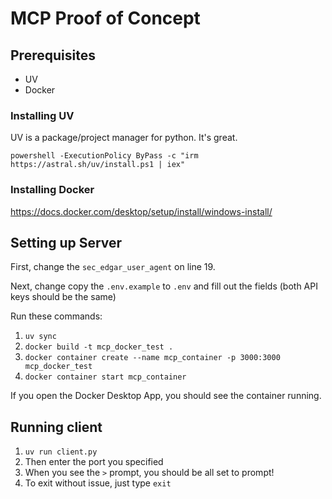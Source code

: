 # MCP Proof of Concept

## Prerequisites
- UV
- Docker

### Installing UV

UV is a package/project manager for python. It's great.

```
powershell -ExecutionPolicy ByPass -c "irm https://astral.sh/uv/install.ps1 | iex"
```

### Installing Docker

https://docs.docker.com/desktop/setup/install/windows-install/

## Setting up Server

First, change the `sec_edgar_user_agent` on line 19.

Next, change copy the `.env.example` to `.env` and fill out the fields (both API keys should be the same)

Run these commands:
1. `uv sync`
2. `docker build -t mcp_docker_test .`
3. `docker container create --name mcp_container -p 3000:3000 mcp_docker_test` 
4. `docker container start mcp_container`

If you open the Docker Desktop App, you should see the container running. 

## Running client

1. `uv run client.py`
2. Then enter the port you specified
3. When you see the `>` prompt, you should be all set to prompt!
4. To exit without issue, just type `exit`
